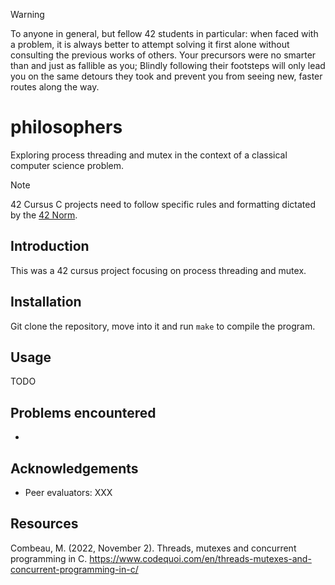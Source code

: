 > [!WARNING]
> To anyone in general, but fellow 42 students in particular: when faced with a problem, it is always better to attempt solving it first alone without consulting the previous works of others. Your precursors were no smarter than and just as fallible as you; Blindly following their footsteps will only lead you on the same detours they took and prevent you from seeing new, faster routes along the way.

# philosophers
Exploring process threading and mutex in the context of a classical computer science problem.

> [!NOTE]  
> 42 Cursus C projects need to follow specific rules and formatting dictated by the [42 Norm](https://github.com/42School/norminette/tree/master/pdf).

## Introduction
This was a 42 cursus project focusing on process threading and mutex.

## Installation
Git clone the repository, move into it and run `make` to compile the program.

## Usage
TODO

## Problems encountered
- 

## Acknowledgements
- Peer evaluators: XXX

## Resources
Combeau, M. (2022, November 2). Threads, mutexes and concurrent programming in C. https://www.codequoi.com/en/threads-mutexes-and-concurrent-programming-in-c/